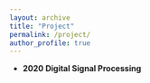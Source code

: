 ```yaml
---
layout: archive
title: "Project"
permalink: /project/
author_profile: true
---
```


* **2020 Digital Signal Processing**